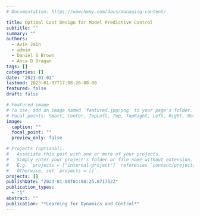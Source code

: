 ```yaml
---
# Documentation: https://wowchemy.com/docs/managing-content/

title: Optimal Cost Design for Model Predictive Control
subtitle: ""
summary: ""
authors:
  - Avik Jain
  - admin
  - Daniel S Brown
  - Anca D Dragan
tags: []
categories: []
date: "2021-01-01"
lastmod: 2023-01-07T17:08:26-08:00
featured: false
draft: false

# Featured image
# To use, add an image named `featured.jpg/png` to your page's folder.
# Focal points: Smart, Center, TopLeft, Top, TopRight, Left, Right, BottomLeft, Bottom, BottomRight.
image:
  caption: ""
  focal_point: ""
  preview_only: false

# Projects (optional).
#   Associate this post with one or more of your projects.
#   Simply enter your project's folder or file name without extension.
#   E.g. `projects = ["internal-project"]` references `content/project/deep-learning/index.md`.
#   Otherwise, set `projects = []`.
projects: []
publishDate: "2023-01-08T01:08:25.871752Z"
publication_types:
  - "1"
abstract: ""
publication: "*Learning for Dynamics and Control*"
---
```

